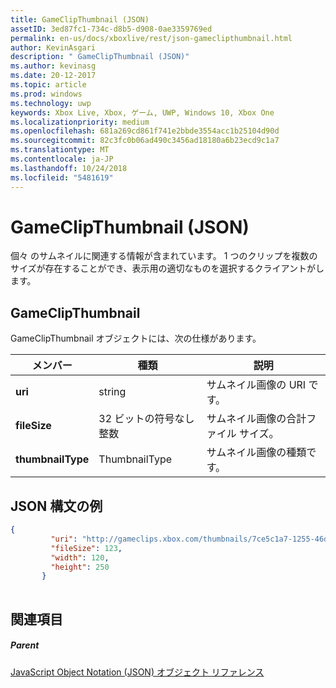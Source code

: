 ```yaml
---
title: GameClipThumbnail (JSON)
assetID: 3ed87fc1-734c-d8b5-d908-0ae3359769ed
permalink: en-us/docs/xboxlive/rest/json-gameclipthumbnail.html
author: KevinAsgari
description: " GameClipThumbnail (JSON)"
ms.author: kevinasg
ms.date: 20-12-2017
ms.topic: article
ms.prod: windows
ms.technology: uwp
keywords: Xbox Live, Xbox, ゲーム, UWP, Windows 10, Xbox One
ms.localizationpriority: medium
ms.openlocfilehash: 681a269cd861f741e2bbde3554acc1b25104d90d
ms.sourcegitcommit: 82c3fc0b06ad490c3456ad18180a6b23ecd9c1a7
ms.translationtype: MT
ms.contentlocale: ja-JP
ms.lasthandoff: 10/24/2018
ms.locfileid: "5481619"
---
```

# <a name="gameclipthumbnail-json"></a>GameClipThumbnail (JSON)
個々 のサムネイルに関連する情報が含まれています。 1 つのクリップを複数のサイズが存在することができ、表示用の適切なものを選択するクライアントがします。 
<a id="ID4EN"></a>

 
## <a name="gameclipthumbnail"></a>GameClipThumbnail
 
GameClipThumbnail オブジェクトには、次の仕様があります。
 
| メンバー| 種類| 説明| 
| --- | --- | --- | 
| <b>uri</b>| string| サムネイル画像の URI です。| 
| <b>fileSize</b>| 32 ビットの符号なし整数| サムネイル画像の合計ファイル サイズ。| 
| <b>thumbnailType</b>| ThumbnailType| サムネイル画像の種類です。| 
  
<a id="ID4EAC"></a>

 
## <a name="sample-json-syntax"></a>JSON 構文の例
 

```json
{
         "uri": "http://gameclips.xbox.com/thumbnails/7ce5c1a7-1255-46d3-a90e-34a0e2dfab06/small.jpg",
         "fileSize": 123,
         "width": 120,
         "height": 250
       }
    
```

  
<a id="ID4EJC"></a>

 
## <a name="see-also"></a>関連項目
 
<a id="ID4ELC"></a>

 
##### <a name="parent"></a>Parent 

[JavaScript Object Notation (JSON) オブジェクト リファレンス](atoc-xboxlivews-reference-json.md)

   